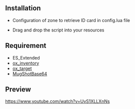 ## Installation

- Configuration of zone to retrieve ID card in config.lua file

- Drag and drop the script into your resources

## Requirement

- ES_Extended
- <a href="https://github.com/overextended/ox_inventory" target="_blank">ox_inventory<a>
- <a href="https://github.com/overextended/ox_target" target="_blank">ox_target<a>
- <a href="https://github.com/BaziForYou/MugShotBase64" target="_blank">MugShotBase64<a>

## Preview

https://www.youtube.com/watch?v=UvS1XLLXnNs
